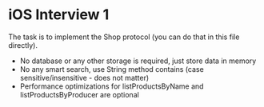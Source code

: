 # iOS Interview 1

 The task is to implement the Shop protocol (you can do that in this file directly).
 - No database or any other storage is required, just store data in memory
 - No any smart search, use String method contains (case sensitive/insensitive - does not matter)
 - Performance optimizations for listProductsByName and listProductsByProducer are optional
